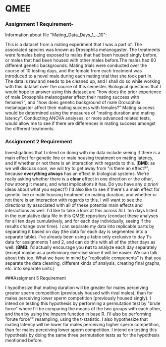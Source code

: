 # QMEE

### Assignment 1 Requirement-
Information about file "Mating_Data_Days_1_-_10": 

This is a dataset from a mating experiment that I was a part of. The associated species was known as Drosophila melanogaster. The treatments were females being exposed to males that had been housed singly before, or males that had been housed with other males before.The males had 60 different genetic backgrounds. Mating trials were conducted over the course of 10 testing days, and the female from each treatment was introduced to a novel male during each mating trial that she took part in. The data is raw and needs to be cleaned up, and I shall do so while working with this dataset over the course of this semester. Biological questions that I would hope to answer using this dataset are "how does the prior experience of male Drosophila melanogaster affect their mating success with females?", and "how does genetic background of male Drosophila melanogaster affect their mating success with females?" Mating success would be determined using the measures of "mating duration and mating latency". Conducting ANOVA analyses, or more advanced related tests, would allow me to see if there are differences in mating success amongst the different treatments. 

### Assignment 2 Requirement

Investigations that I intend on doing with my data include seeing if there is a main effect for genetic line or male housing treatment on mating latency, and if whether or not there is an interaction with regards to this. 
(**BMB**: as we will discuss soon, we will try to get away from "is there an effect?", because **everything always** has an effect in biological systems. We're really asking whether there is a **clear** effect in one direction or the other, how strong it means, and what implications it has. Do you have any *a priori* ideas about what you expect?)
I'd also like to see if there's a main effect for genetic line or male housing treatment on mating duration, and whether or not there is an interaction with regards to this. I will want to see the directionality associated with all of these potential main effects and interactions as well. I'd like to take a look at this across ALL ten days listed in the cumulative data file in this QMEE repository (conduct these analyses for all ten days cumulatively, and for each day individually, seeing if the results change over time). I can separate my data into replicable parts by separating it based on day (the data for each day is segmented into a separate table). I've already been using a table only exclusive to day 1's data for assignments 1 and 2, and can do this with all of the other days as well. 
(**BMB**: I'd actually encourage you **not** to analyze each day separately (except maybe as a preliminary exercise since it will be easier. We can talk about this too. What we have in mind by "replicable components" is that you separate the data cleaning, different kinds of analysis, creating final graphs, etc. into separate units.)

###Assigment 5 Requirement 

I hypothesize that mating duration will be greater for males perceiving greater sperm competition (previously housed with rival males), than for males perceiving lower sperm competition (previously housed singly). I intend on testing this hypothesis by performing a permutation test by "brute force" where I'll be comparing the means of the two groups with each other, and then by using the lmperm function in base R. I'll also be performing "brute force"" resampling, using the t-statistic.  I also hypothesize that mating latency will be lower for males perceiving higher sperm competition, than for males perceiving lower sperm competition. I intend on testing this hypothesis by doing the same three permutation tests as for the hypothesis mentioned before. 


